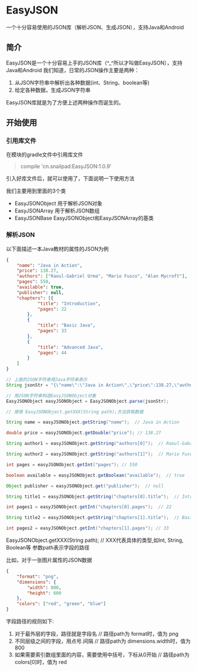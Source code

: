 # EasyJSON
一个十分容易使用的JSON库（解析JSON、生成JSON），支持Java和Android

## 简介
EasyJSON是一个十分容易上手的JSON库（^_^所以才叫做EasyJSON），支持Java和Android
我们知道，日常的JSON操作主要是两种：
1. 从JSON字符串中解析出各种数据(int、String、boolean等)
2. 给定各种数据，生成JSON字符串

EasyJSON库就是为了方便上述两种操作而诞生的。


## 开始使用

### 引用库文件
在模块的gradle文件中引用库文件
> compile 'cn.snailpad:EasyJSON:1.0.9'

引入好库文件后，就可以使用了，下面说明一下使用方法

我们主要用到里面的3个类
* EasyJSONObject 用于解析JSON对象
* EasyJSONArray 用于解析JSON数组
* EasyJSONBase EasyJSONObject和EasyJSONArray的基类


### 解析JSON
以下面描述一本Java教材的属性的JSON为例
```json
{
	"name": "Java in Action",
	"price": 138.27,
	"authors": ["Raoul-Gabriel Urma", "Mario Fusco", "Alan Mycroft"],
	"pages": 550,
	"available": true,
	"publisher": null,
	"chapters": [{
			"title": "Introduction",
			"pages": 22
		},
		{
			"title": "Basic Java",
			"pages": 33
		},
		{
			"title": "Advanced Java",
			"pages": 44
		}
	]
}
```

```java
// 上面的JSON字符串用Java字符串表示
String jsonStr = "{\"name\":\"Java in Action\",\"price\":138.27,\"authors\":[\"Raoul-Gabriel Urma\",\"Mario Fusco\",\"Alan Mycroft\"],\"pages\":550,\"available\":true,\"publisher\":null,\"chapters\":[{\"title\":\"Introduction\",\"pages\":22},{\"title\":\"Basic Java\",\"pages\":33},{\"title\":\"Advanced Java\",\"pages\":44}]}";

// 用JSON字符串构造EasyJSONObject对象
EasyJSONObject easyJSONObject = EasyJSONObject.parse(jsonStr);

// 使用 EasyJSONObject.getXXX(String path);方法获取数据

String name = easyJSONObject.getString("name");  // Java in Action

double price = easyJSONObject.getDouble("price"); // 138.27

String author1 = easyJSONObject.getString("authors[0]");  // Raoul-Gabriel Urma

String author2 = easyJSONObject.getString("authors[1]");  // Mario Fusco

int pages = easyJSONObject.getInt("pages"); // 550

boolean available = easyJSONObject.getBoolean("available");  // true

Object publisher = easyJSONObject.get("publisher");  // null

String title1 = easyJSONObject.getString("chapters[0].title");  // Introduction

int pages1 = easyJSONObject.getInt("chapters[0].pages");  // 22

String title2 = easyJSONObject.getString("chapters[1].title");  // Basic Java

int pages2 = easyJSONObject.getInt("chapters[1].pages"); // 33

```


EasyJSONObject.getXXX(String path);  // XXX代表具体的类型,如Int, String, Boolean等
参数path表示字段的路径

比如，对于一张图片属性的JSON数据
```json
{
	"format": "png",
	"dimensions": {
		"width": 800,
		"height": 600
	},
	"colors": ["red", "green", "blue"]
}
```

字段路径的规则如下:
1. 对于最外层的字段，路径就是字段名 // 路径path为 format时，值为 png
2. 不同层级之间的字段，用点号.间隔  // 路径path为 dimensions.width时，值为 800
3. 如果需要索引数组里面的内容，需要使用中括号，下标从0开始  // 路径path为 colors[0]时，值为 red





